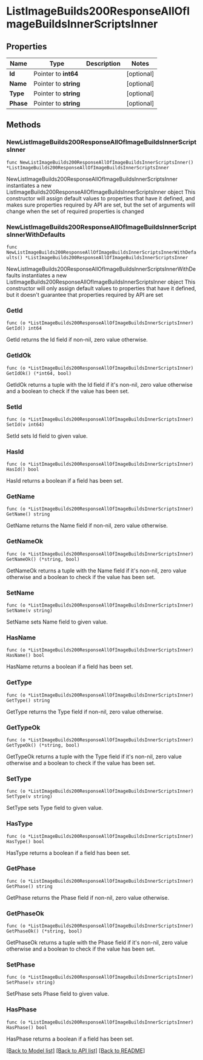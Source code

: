 # ListImageBuilds200ResponseAllOfImageBuildsInnerScriptsInner

## Properties

Name | Type | Description | Notes
------------ | ------------- | ------------- | -------------
**Id** | Pointer to **int64** |  | [optional] 
**Name** | Pointer to **string** |  | [optional] 
**Type** | Pointer to **string** |  | [optional] 
**Phase** | Pointer to **string** |  | [optional] 

## Methods

### NewListImageBuilds200ResponseAllOfImageBuildsInnerScriptsInner

`func NewListImageBuilds200ResponseAllOfImageBuildsInnerScriptsInner() *ListImageBuilds200ResponseAllOfImageBuildsInnerScriptsInner`

NewListImageBuilds200ResponseAllOfImageBuildsInnerScriptsInner instantiates a new ListImageBuilds200ResponseAllOfImageBuildsInnerScriptsInner object
This constructor will assign default values to properties that have it defined,
and makes sure properties required by API are set, but the set of arguments
will change when the set of required properties is changed

### NewListImageBuilds200ResponseAllOfImageBuildsInnerScriptsInnerWithDefaults

`func NewListImageBuilds200ResponseAllOfImageBuildsInnerScriptsInnerWithDefaults() *ListImageBuilds200ResponseAllOfImageBuildsInnerScriptsInner`

NewListImageBuilds200ResponseAllOfImageBuildsInnerScriptsInnerWithDefaults instantiates a new ListImageBuilds200ResponseAllOfImageBuildsInnerScriptsInner object
This constructor will only assign default values to properties that have it defined,
but it doesn't guarantee that properties required by API are set

### GetId

`func (o *ListImageBuilds200ResponseAllOfImageBuildsInnerScriptsInner) GetId() int64`

GetId returns the Id field if non-nil, zero value otherwise.

### GetIdOk

`func (o *ListImageBuilds200ResponseAllOfImageBuildsInnerScriptsInner) GetIdOk() (*int64, bool)`

GetIdOk returns a tuple with the Id field if it's non-nil, zero value otherwise
and a boolean to check if the value has been set.

### SetId

`func (o *ListImageBuilds200ResponseAllOfImageBuildsInnerScriptsInner) SetId(v int64)`

SetId sets Id field to given value.

### HasId

`func (o *ListImageBuilds200ResponseAllOfImageBuildsInnerScriptsInner) HasId() bool`

HasId returns a boolean if a field has been set.

### GetName

`func (o *ListImageBuilds200ResponseAllOfImageBuildsInnerScriptsInner) GetName() string`

GetName returns the Name field if non-nil, zero value otherwise.

### GetNameOk

`func (o *ListImageBuilds200ResponseAllOfImageBuildsInnerScriptsInner) GetNameOk() (*string, bool)`

GetNameOk returns a tuple with the Name field if it's non-nil, zero value otherwise
and a boolean to check if the value has been set.

### SetName

`func (o *ListImageBuilds200ResponseAllOfImageBuildsInnerScriptsInner) SetName(v string)`

SetName sets Name field to given value.

### HasName

`func (o *ListImageBuilds200ResponseAllOfImageBuildsInnerScriptsInner) HasName() bool`

HasName returns a boolean if a field has been set.

### GetType

`func (o *ListImageBuilds200ResponseAllOfImageBuildsInnerScriptsInner) GetType() string`

GetType returns the Type field if non-nil, zero value otherwise.

### GetTypeOk

`func (o *ListImageBuilds200ResponseAllOfImageBuildsInnerScriptsInner) GetTypeOk() (*string, bool)`

GetTypeOk returns a tuple with the Type field if it's non-nil, zero value otherwise
and a boolean to check if the value has been set.

### SetType

`func (o *ListImageBuilds200ResponseAllOfImageBuildsInnerScriptsInner) SetType(v string)`

SetType sets Type field to given value.

### HasType

`func (o *ListImageBuilds200ResponseAllOfImageBuildsInnerScriptsInner) HasType() bool`

HasType returns a boolean if a field has been set.

### GetPhase

`func (o *ListImageBuilds200ResponseAllOfImageBuildsInnerScriptsInner) GetPhase() string`

GetPhase returns the Phase field if non-nil, zero value otherwise.

### GetPhaseOk

`func (o *ListImageBuilds200ResponseAllOfImageBuildsInnerScriptsInner) GetPhaseOk() (*string, bool)`

GetPhaseOk returns a tuple with the Phase field if it's non-nil, zero value otherwise
and a boolean to check if the value has been set.

### SetPhase

`func (o *ListImageBuilds200ResponseAllOfImageBuildsInnerScriptsInner) SetPhase(v string)`

SetPhase sets Phase field to given value.

### HasPhase

`func (o *ListImageBuilds200ResponseAllOfImageBuildsInnerScriptsInner) HasPhase() bool`

HasPhase returns a boolean if a field has been set.


[[Back to Model list]](../README.md#documentation-for-models) [[Back to API list]](../README.md#documentation-for-api-endpoints) [[Back to README]](../README.md)


